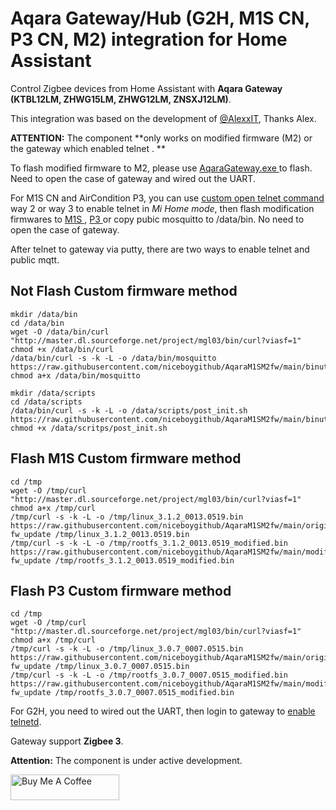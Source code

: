 # Aqara Gateway/Hub (G2H, M1S CN, P3 CN, M2) integration for Home Assistant

Control Zigbee devices from Home Assistant with **Aqara Gateway (KTBL12LM, ZHWG15LM, ZHWG12LM, ZNSXJ12LM)**.

This integration was based on the development of <a href=https://github.com/AlexxIT/XiaomiGateway3/>@AlexxIT</a>, Thanks Alex.

**ATTENTION:** The component **only works on modified firmware (M2) or the gateway which enabled telnet . **

To flash modified firmware to M2, please use <a href="https://github.com/niceboygithub/AqaraM1SM2fw/raw/main/tools/aqaragateway.exe"> AqaraGateway.exe </a> to flash. Need to open the case of gateway and wired out the UART.

For M1S CN and AirCondition P3, you can use <a href="https://gist.github.com/zvldz/1bd6b21539f84339c218f9427e022709"> custom open telnet command </a> way 2 or way 3 to enable telnet in *Mi Home mode*, then flash modification firmwares to <a href="https://github.com/niceboygithub/AqaraM1SM2fw/tree/main/modified/M1S"> M1S </a>, <a href="https://github.com/niceboygithub/AqaraM1SM2fw/tree/main/modified/P3/3.0.7_0007.0515"> P3 </a> or copy pubic mosquitto to /data/bin. No need to open the case of gateway.

After telnet to gateway via putty, there are two ways to enable telnet and public mqtt.

## Not Flash Custom firmware method

```shell
mkdir /data/bin
cd /data/bin
wget -O /data/bin/curl "http://master.dl.sourceforge.net/project/mgl03/bin/curl?viasf=1"
chmod +x /data/bin/curl
/data/bin/curl -s -k -L -o /data/bin/mosquitto https://raw.githubusercontent.com/niceboygithub/AqaraM1SM2fw/main/binutils/mosquitto
chmod a+x /data/bin/mosquitto

mkdir /data/scripts
cd /data/scripts
/data/bin/curl -s -k -L -o /data/scripts/post_init.sh https://raw.githubusercontent.com/niceboygithub/AqaraM1SM2fw/main/binutils/post_init.sh
chmod +x /data/scritps/post_init.sh
```

## Flash M1S Custom firmware method
```shell
cd /tmp
wget -O /tmp/curl "http://master.dl.sourceforge.net/project/mgl03/bin/curl?viasf=1"
chmod a+x /tmp/curl
/tmp/curl -s -k -L -o /tmp/linux_3.1.2_0013.0519.bin https://raw.githubusercontent.com/niceboygithub/AqaraM1SM2fw/main/original/M1S/3.1.2_0013.0519/linux_3.1.2_0013.0519.bin
fw_update /tmp/linux_3.1.2_0013.0519.bin
/tmp/curl -s -k -L -o /tmp/rootfs_3.1.2_0013.0519_modified.bin https://raw.githubusercontent.com/niceboygithub/AqaraM1SM2fw/main/modified/M1S/3.1.2_0013.0519/rootfs_3.1.2_0013.0519_modified.bin
fw_update /tmp/rootfs_3.1.2_0013.0519_modified.bin
```

## Flash P3 Custom firmware method
```shell
cd /tmp
wget -O /tmp/curl "http://master.dl.sourceforge.net/project/mgl03/bin/curl?viasf=1"
chmod a+x /tmp/curl
/tmp/curl -s -k -L -o /tmp/linux_3.0.7_0007.0515.bin https://raw.githubusercontent.com/niceboygithub/AqaraM1SM2fw/main/original/P3/3.0.7_0007.0515/linux_3.0.7_0007.0515.bin
fw_update /tmp/linux_3.0.7_0007.0515.bin
/tmp/curl -s -k -L -o /tmp/rootfs_3.0.7_0007.0515_modified.bin https://raw.githubusercontent.com/niceboygithub/AqaraM1SM2fw/main/modified/P3/3.0.7_0007.0515/rootfs_3.0.7_0007.0515_modified.bin
fw_update /tmp/rootfs_3.0.7_0007.0515_modified.bin
```

For G2H, you need to wired out the UART, then login to gateway to <a href="https://github.com/niceboygithub/AqaraCameraHubfw/tree/main/binutils#aqara-camera-hub-g2g2h-znsxj12lm-related-binutils">enable telnetd</a>.

Gateway support **Zigbee 3**.

**Attention:** The component is under active development.

<a href="https://www.buymeacoffee.com/niceboygithub" target="_blank"><img src="https://cdn.buymeacoffee.com/buttons/default-orange.png" alt="Buy Me A Coffee" height="41" width="174"></a>
